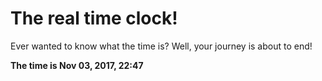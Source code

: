 # The real time clock!

Ever wanted to know what the time is? Well, your journey is about to end!

**The time is Nov 03, 2017, 22:47**